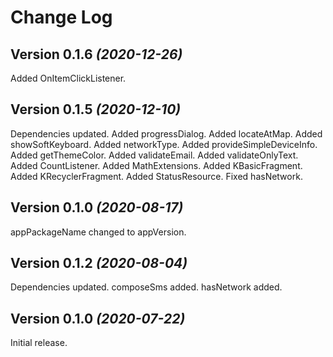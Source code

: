 Change Log
==========
Version 0.1.6 *(2020-12-26)*
----------------------------
Added OnItemClickListener.

Version 0.1.5 *(2020-12-10)*
----------------------------
Dependencies updated.
Added progressDialog.
Added locateAtMap.
Added showSoftKeyboard.
Added networkType.
Added provideSimpleDeviceInfo.
Added getThemeColor.
Added validateEmail.
Added validateOnlyText.
Added CountListener.
Added MathExtensions.
Added KBasicFragment.
Added KRecyclerFragment.
Added StatusResource.
Fixed hasNetwork.

Version 0.1.0 *(2020-08-17)*
----------------------------
appPackageName changed to appVersion.

Version 0.1.2 *(2020-08-04)*
----------------------------
Dependencies updated.
composeSms added.
hasNetwork added.

Version 0.1.0 *(2020-07-22)*
----------------------------
Initial release.

